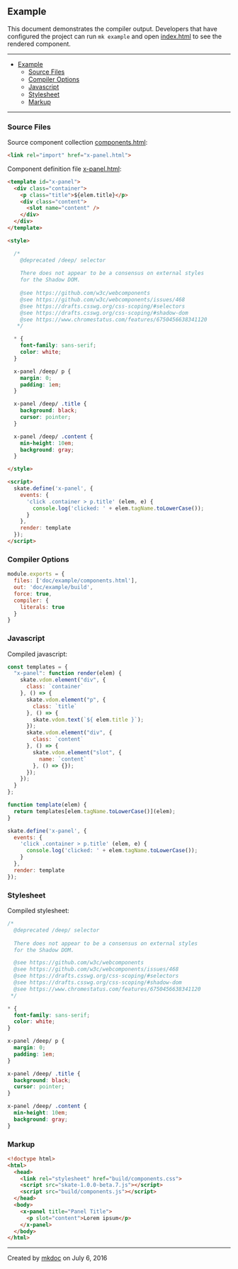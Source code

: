 ## Example

This document demonstrates the compiler output. Developers that have configured the project can run `mk example` and open [index.html](https://github.com/tmpfs/trucks/blob/master/doc/example/index.html) to see the rendered component.

---

- [Example](#example)
  - [Source Files](#source-files)
  - [Compiler Options](#compiler-options)
  - [Javascript](#javascript)
  - [Stylesheet](#stylesheet)
  - [Markup](#markup)

---

### Source Files

Source component collection [components.html](https://github.com/tmpfs/trucks/blob/master/doc/example/components.html):

```html
<link rel="import" href="x-panel.html">
```

Component definition file [x-panel.html](https://github.com/tmpfs/trucks/blob/master/doc/example/x-panel.html):

```html
<template id="x-panel">
  <div class="container">
    <p class="title">${elem.title}</p>
    <div class="content">
      <slot name="content" />
    </div>
  </div>
</template>

<style>

  /*
    @deprecated /deep/ selector
    
    There does not appear to be a consensus on external styles 
    for the Shadow DOM.
  
    @see https://github.com/w3c/webcomponents
    @see https://github.com/w3c/webcomponents/issues/468
    @see https://drafts.csswg.org/css-scoping/#selectors
    @see https://drafts.csswg.org/css-scoping/#shadow-dom
    @see https://www.chromestatus.com/features/6750456638341120
   */

  * {
    font-family: sans-serif;
    color: white;
  }

  x-panel /deep/ p {
    margin: 0; 
    padding: 1em;
  }

  x-panel /deep/ .title {
    background: black;
    cursor: pointer;
  }

  x-panel /deep/ .content {
    min-height: 10em;
    background: gray;
  }

</style>

<script>
  skate.define('x-panel', {
    events: {
      'click .container > p.title' (elem, e) {
        console.log('clicked: ' + elem.tagName.toLowerCase());
      }
    },
    render: template
  });
</script>
```

### Compiler Options

```javascript
module.exports = {
  files: ['doc/example/components.html'],
  out: 'doc/example/build',
  force: true,
  compiler: {
    literals: true
  }
}
```

### Javascript

Compiled javascript:

```javascript
const templates = {
  "x-panel": function render(elem) {
    skate.vdom.element("div", {
      class: `container`
    }, () => {
      skate.vdom.element("p", {
        class: `title`
      }, () => {
        skate.vdom.text(`${ elem.title }`);
      });
      skate.vdom.element("div", {
        class: `content`
      }, () => {
        skate.vdom.element("slot", {
          name: `content`
        }, () => {});
      });
    });
  }
};

function template(elem) {
  return templates[elem.tagName.toLowerCase()](elem);
}

skate.define('x-panel', {
  events: {
    'click .container > p.title' (elem, e) {
      console.log('clicked: ' + elem.tagName.toLowerCase());
    }
  },
  render: template
});
```

### Stylesheet

Compiled stylesheet:

```css
/*
  @deprecated /deep/ selector
  
  There does not appear to be a consensus on external styles 
  for the Shadow DOM.

  @see https://github.com/w3c/webcomponents
  @see https://github.com/w3c/webcomponents/issues/468
  @see https://drafts.csswg.org/css-scoping/#selectors
  @see https://drafts.csswg.org/css-scoping/#shadow-dom
  @see https://www.chromestatus.com/features/6750456638341120
 */

* {
  font-family: sans-serif;
  color: white;
}

x-panel /deep/ p {
  margin: 0; 
  padding: 1em;
}

x-panel /deep/ .title {
  background: black;
  cursor: pointer;
}

x-panel /deep/ .content {
  min-height: 10em;
  background: gray;
}
```

### Markup

```html
<!doctype html>
<html>
  <head>
    <link rel="stylesheet" href="build/components.css">
    <script src="skate-1.0.0-beta.7.js"></script>
    <script src="build/components.js"></script>
  </head>
  <body>
    <x-panel title="Panel Title">
      <p slot="content">Lorem ipsum</p> 
    </x-panel>
  </body>
</html>
```

---

Created by [mkdoc](https://github.com/mkdoc/mkdoc) on July 6, 2016

[trucks]: https://github.com/tmpfs/trucks
[trucks-cli]: https://github.com/tmpfs/trucks/blob/master/packages/trucks-cli
[skatejs]: https://github.com/skatejs/skatejs
[webcomponents]: https://github.com/w3c/webcomponents
[shadow-dom]: https://w3c.github.io/webcomponents/spec/shadow/
[custom-elements]: https://www.w3.org/TR/custom-elements/
[html-imports]: https://w3c.github.io/webcomponents/spec/imports/
[html-templates]: https://html.spec.whatwg.org/multipage/scripting.html#the-template-element
[polymer]: https://www.polymer-project.org/1.0/
[react]: https://facebook.github.io/react/
[react-webcomponents]: https://github.com/facebook/react/issues/5052
[react-integration]: https://github.com/skatejs/react-integration
[mozilla-webcomponents]: https://hacks.mozilla.org/2014/12/mozilla-and-web-components/
[csp]: http://content-security-policy.com/
[npm]: https://www.npmjs.com/
[postcss]: https://github.com/postcss/postcss
[mkdoc]: https://github.com/mkdoc/mkdoc
[mkapi]: https://github.com/mkdoc/mkapi
[mkparse]: https://github.com/mkdoc/mkparse
[jshint]: http://jshint.com
[jscs]: http://jscs.info

